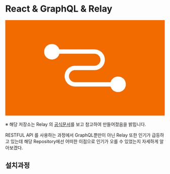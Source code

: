 # React & GraphQL & Relay

<img src="gitImages\Relay_Logo.jpg">

※ 해당 저장소는 Relay 의 <a href="https://relay.dev/">공식문서</a>를 보고 참고하여 만들어졌음을 밝힙니다.

RESTFUL API 를 사용하는 과정에서 GraphQL뿐만이 아닌 Relay 또한 인기가 급등하고 있는데 해당 Repository에선 어떠한 이점으로 인기가 오를 수 있었는지 자세하게 알아보겠다.

## 설치과정
